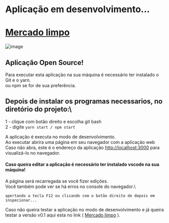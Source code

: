 # Aplicação em desenvolvimento...

# [Mercado limpo](https://mercado-limpo-projeto-integrador.vercel.app)
![image](https://user-images.githubusercontent.com/64613463/186281078-c23b0fd9-591b-4ecd-b33e-6f4e3bec978f.png)

## Aplicação Open Source!

Para executar esta aplicação na sua máquina é necessário ter instalado o Git e o yarn.\
ou npm se for de sua preferência.

## Depois de instalar os programas necessarios, no diretório do projeto:\

1 - clique com botão direito e escolha git bash\
2 - digite `yarn start / npm start`

A aplicação é executa no modo de desenvolvimento.\
Ao executar abrira uma página em seu navegador com a aplicação web\
Caso não abra, este é o endereço da aplicação [http://localhost:3000](http://localhost:3000) para visualizá-lo no navegador.

#### Caso queira editar a aplicação é necessário ter instalado vscode na sua máquina!

A página será recarregada se você fizer edições.\
Você também pode ver se há erros no console do navegador.\

`apertando a tecla F12 ou clicando com o botão direito de depois em inspecionar...`

Caso não queira testar a aplicação no modo de desenvolvimento e já queira testar a versão v0.1 aqui esta no link ( [Mercado limpo](https://mercado-limpo-projeto-integrador.vercel.app) ).
